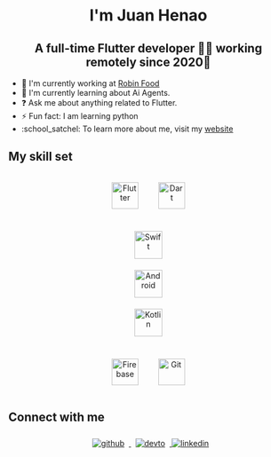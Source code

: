 <meta name="viewport" content="width=device-width, initial-scale=1" />

<div align="center">
  <h1>I'm Juan Henao</h1>
  <h2>A full-time Flutter developer 👨‍💻 working remotely since 2020🚀</h2>
</div>

<ul>
  <li>
    🔭 I'm currently working at <a href="https://www.robinfood.com">Robin Food</a>
  </li>
  <li>🌱 I'm currently learning about Ai Agents.</li>
  <li>❓ Ask me about anything related to Flutter.</li>
  <li>⚡ Fun fact: I am learning python</li>
  <li>
    :school_satchel: To learn more about me, visit my
    <a href="http://devfusion.org">website</a>
  </li>
</ul>

<h2>My skill set</h2>

<div align="center">
<a href="https://flutter.dev/" target="_blank">
  <img 
    src="https://profilinator.rishav.dev/skills-assets/flutterio-icon.svg" 
    alt="Flutter" 
    style="margin: 16px; width: 48px"
  /></a>
  <a href="https://dart.dev/" target="_blank">
    <img
      src="https://profilinator.rishav.dev/skills-assets/dartlang-icon.svg"
      alt="Dart" 
      style="margin: 16px; width: 48px"
    /></a>  

<a href="https://developer.apple.com/swift/" target="_blank"><img style="margin: 10px" src="https://profilinator.rishav.dev/skills-assets/swift-original-wordmark.svg" alt="Swift" height="50" /></a>  
<a href="https://www.android.com/intl/en_in/" target="_blank"><img style="margin: 10px" src="https://profilinator.rishav.dev/skills-assets/android-original-wordmark.svg" alt="Android" height="50" /></a>  
<a href="https://kotlinlang.org/" target="_blank"><img style="margin: 10px" src="https://profilinator.rishav.dev/skills-assets/kotlinlang-icon.svg" alt="Kotlin" height="50" /></a>  

<a href="https://firebase.google.com/" target="_blank">
  <img 
    src="https://profilinator.rishav.dev/skills-assets/firebase.png" 
    alt="Firebase" 
    style="margin: 16px; width: 48px"
    /></a>  
<a href="https://github.com/" target="_blank">
  <img 
    src="https://profilinator.rishav.dev/skills-assets/git-scm-icon.svg" 
    alt="Git" 
    style="margin: 16px; width: 48px" 
    /></a>  
</div>

<h2>Connect with me</h2>

<div align="center">
  <a href="https://github.com/juanmajh96" target="_blank">
    <img
    src=https://img.shields.io/badge/github-%2324292e.svg?&style=for-the-badge&logo=github&logoColor=white
    alt=github style="margin: 8px;"/>
  </a>
  <a href="https://dev.to/juanmajh96" target="_blank">
    <img
    src=https://img.shields.io/badge/dev.to-%2308090A.svg?&style=for-the-badge&logo=dev.to&logoColor=white
    alt=devto style="margin: 8px;"/>
  </a>
  <a href="https://www.linkedin.com/in/juan-manuel-jaramillo-henao-74a4551a1/" target="_blank">
    <img src=https://img.shields.io/badge/linkedin-%231E77B5.svg?&style=for-the-badge&logo=linkedin&logoColor=white 
    alt=linkedin style="margin-bottom: 5px;" />
  </a>
  
</div>
